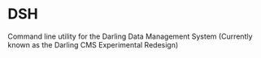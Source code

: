 # DSH
Command line utility for the Darling Data Management System (Currently known as the Darling CMS Experimental Redesign)
